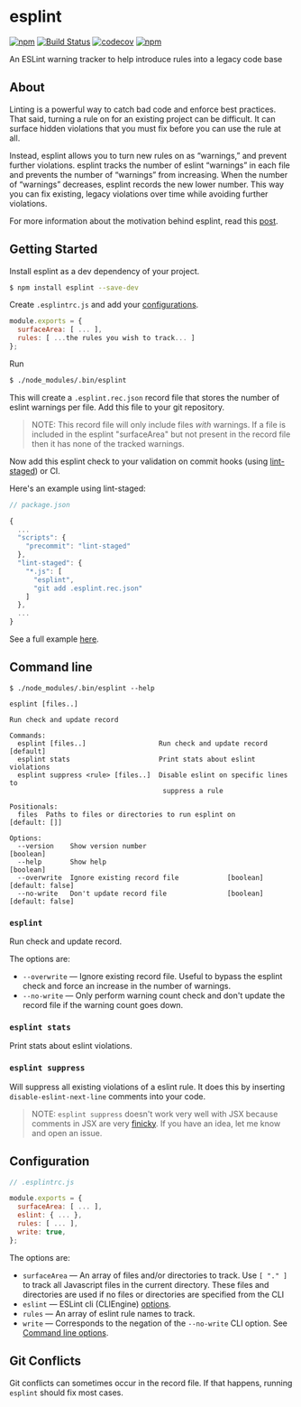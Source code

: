 # esplint

[![npm](https://img.shields.io/npm/v/esplint.svg?style=flat-square)](https://www.npmjs.com/package/esplint)
[![Build Status](https://img.shields.io/travis/hjylewis/esplint/master.svg?style=flat-square)](https://travis-ci.org/hjylewis/esplint)
[![codecov](https://img.shields.io/codecov/c/github/hjylewis/esplint/master?style=flat-square)](https://codecov.io/gh/hjylewis/esplint)
[![npm](https://img.shields.io/npm/l/esplint.svg?style=flat-square)](https://github.com/hjylewis/esplint/blob/master/LICENSE)

An ESLint warning tracker to help introduce rules into a legacy code base

## About

Linting is a powerful way to catch bad code and enforce best practices. That said, turning a rule on for an existing project can be difficult. It can surface hidden violations that you must fix before you can use the rule at all.

Instead, esplint allows you to turn new rules on as “warnings,” and prevent further violations. esplint tracks the number of eslint “warnings” in each file and prevents the number of “warnings” from increasing. When the number of “warnings” decreases, esplint records the new lower number. This way you can fix existing, legacy violations over time while avoiding further violations.

For more information about the motivation behind esplint, read this [post](http://hjylewis.com/posts/how-to-painlessly-turn-on-eslint-rules/).

## Getting Started

Install esplint as a dev dependency of your project.

```sh
$ npm install esplint --save-dev
```

Create `.esplintrc.js` and add your [configurations](#configuration).

```js
module.exports = {
  surfaceArea: [ ... ],
  rules: [ ...the rules you wish to track... ]
};
```

Run

```sh
$ ./node_modules/.bin/esplint
```

This will create a `.esplint.rec.json` record file that stores the number of eslint warnings per file. Add this file to your git repository.

> NOTE: This record file will only include files _with_ warnings. If a file is included in the esplint "surfaceArea" but not present in the record file then it has none of the tracked warnings.

Now add this esplint check to your validation on commit hooks (using [lint-staged](https://github.com/okonet/lint-staged)) or CI.

Here's an example using lint-staged:

```js
// package.json

{
  ...
  "scripts": {
    "precommit": "lint-staged"
  },
  "lint-staged": {
    "*.js": [
      "esplint",
      "git add .esplint.rec.json"
    ]
  },
  ...
}
```

See a full example [here](example).

## Command line

```
$ ./node_modules/.bin/esplint --help

esplint [files..]

Run check and update record

Commands:
  esplint [files..]                  Run check and update record      [default]
  esplint stats                      Print stats about eslint violations
  esplint suppress <rule> [files..]  Disable eslint on specific lines to
                                      suppress a rule

Positionals:
  files  Paths to files or directories to run esplint on           [default: []]

Options:
  --version    Show version number                                     [boolean]
  --help       Show help                                               [boolean]
  --overwrite  Ignore existing record file            [boolean] [default: false]
  --no-write   Don't update record file               [boolean] [default: false]
```

### `esplint`

Run check and update record.

The options are:

- `--overwrite` — Ignore existing record file. Useful to bypass the esplint check and force an increase in the number of warnings.
- `--no-write` — Only perform warning count check and don't update the record file if the warning count goes down.

### `esplint stats`

Print stats about eslint violations.

### `esplint suppress`

Will suppress all existing violations of a eslint rule. It does this by inserting `disable-eslint-next-line` comments into your code.

> NOTE: `esplint suppress` doesn't work very well with JSX because comments in JSX are very [finicky](https://github.com/eslint/eslint/issues/7030). If you have an idea, let me know and open an issue.

## Configuration

```js
// .esplintrc.js

module.exports = {
  surfaceArea: [ ... ],
  eslint: { ... },
  rules: [ ... ],
  write: true,
};
```

The options are:

- `surfaceArea` — An array of files and/or directories to track. Use `[ "." ]` to track all Javascript files in the current directory. These files and directories are used if no files or directories are specified from the CLI
- `eslint` — ESLint cli (CLIEngine) [options](https://eslint.org/docs/developer-guide/nodejs-api#cliengine).
- `rules` — An array of eslint rule names to track.
- `write` — Corresponds to the negation of the `--no-write` CLI option. See [Command line options](#command-line-options).

## Git Conflicts

Git conflicts can sometimes occur in the record file. If that happens, running `esplint` should fix most cases.
